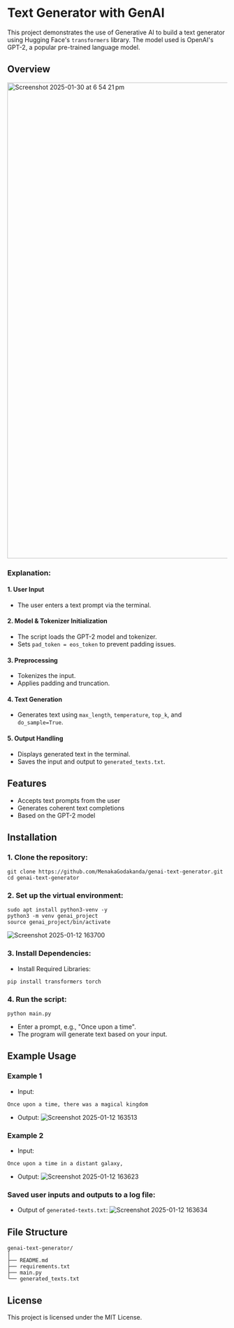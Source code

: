 # Text Generator with GenAI

This project demonstrates the use of Generative AI to build a text generator using Hugging Face's `transformers` library. The model used is OpenAI's GPT-2, a popular pre-trained language model.

## Overview
<img width="1086" alt="Screenshot 2025-01-30 at 6 54 21 pm" src="https://github.com/user-attachments/assets/0469a7f2-b967-453f-ae2f-4b80a34be2f1" />

### Explanation:
#### 1. User Input
- The user enters a text prompt via the terminal.

#### 2. Model & Tokenizer Initialization
- The script loads the GPT-2 model and tokenizer.
- Sets `pad_token = eos_token` to prevent padding issues.

#### 3. Preprocessing
- Tokenizes the input.
- Applies padding and truncation.

#### 4. Text Generation
- Generates text using `max_length`, `temperature`, `top_k`, and `do_sample=True`.

#### 5. Output Handling
- Displays generated text in the terminal.
- Saves the input and output to `generated_texts.txt`.

## Features
- Accepts text prompts from the user
- Generates coherent text completions
- Based on the GPT-2 model

## Installation

### 1. Clone the repository:
```
git clone https://github.com/MenakaGodakanda/genai-text-generator.git
cd genai-text-generator
```

### 2. Set up the virtual environment:
```
sudo apt install python3-venv -y
python3 -m venv genai_project
source genai_project/bin/activate
```
![Screenshot 2025-01-12 163700](https://github.com/user-attachments/assets/b8e62d8d-2ef7-4b5d-b7cb-fe0fd28906c7)

### 3. Install Dependencies:
- Install Required Libraries:
```
pip install transformers torch
```

### 4. Run the script:
```
python main.py
```
- Enter a prompt, e.g., "Once upon a time".
- The program will generate text based on your input.

## Example Usage

### Example 1
- Input:
```
Once upon a time, there was a magical kingdom
```
- Output:
![Screenshot 2025-01-12 163513](https://github.com/user-attachments/assets/16c79a34-6dac-4afb-b4dd-1a2bee90f16e)

### Example 2
- Input:
```
Once upon a time in a distant galaxy,
```
- Output:
![Screenshot 2025-01-12 163623](https://github.com/user-attachments/assets/d3c69c9b-ff25-4c21-a86d-ecd5eb39b9ee)


### Saved user inputs and outputs to a log file:
- Output of `generated-texts.txt`:
![Screenshot 2025-01-12 163634](https://github.com/user-attachments/assets/6cf90153-b177-4951-8c60-37370ec2e61f)

## File Structure
```
genai-text-generator/
│
├── README.md
├── requirements.txt
├── main.py
└── generated_texts.txt
```

## License

This project is licensed under the MIT License.
